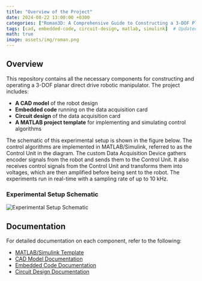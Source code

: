```yaml
---
title: "Overview of the Project"
date: 2024-08-22 13:00:00 +0300
categories: ["Roman3D: A Comprehensive Guide to Constructing a 3-DOF Planar Robotic Manipulator"]
tags: [cad, embedded-code, circuit-design, matlab, simulink]  # Updated tags to match project components
math: true
image: assets/img/roman.png
---
```


## Overview

This repository contains all the necessary components for constructing and operating a 3-DOF planar direct drive robotic manipulator. The project includes:

- **A CAD model** of the robot design
- **Embedded code** running on the data acquisition card
- **Circuit design** of the data acquisition card
- **A MATLAB project template** for implementing and simulating control algorithms

The schematic of this experimental setup is shown in the figure below. The control algorithms are implemented in MATLAB/Simulink, referred to as the Control Unit in the diagram. The custom Data Acquisition Device gathers encoder signals from the robot and sends them to the Control Unit. It also receives control signals from the Control Unit and transforms them into voltages, which are then amplified before being sent to the robot. The experiments run in real-time with a sampling rate of up to 10 kHz.

### Experimental Setup Schematic

![Experimental Setup Schematic](path/to/your/diagram.png)

## Documentation

For detailed documentation on each component, refer to the following:

- [MATLAB/Simulink Template](path/to/matlab-simulink-template)
- [CAD Model Documentation](path/to/cad-model-documentation)
- [Embedded Code Documentation](path/to/embedded-code-documentation)
- [Circuit Design Documentation](path/to/circuit-design-documentation)